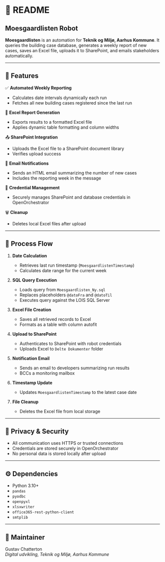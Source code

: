 
# 📄 README

## Moesgaardlisten Robot

**Moesgaardlisten** is an automation for **Teknik og Miljø, Aarhus Kommune**. It queries the building case database, generates a weekly report of new cases, saves an Excel file, uploads it to SharePoint, and emails stakeholders automatically.

---

## 🚀 Features

✅ **Automated Weekly Reporting**
- Calculates date intervals dynamically each run
- Fetches all new building cases registered since the last run

📄 **Excel Report Generation**
- Exports results to a formatted Excel file
- Applies dynamic table formatting and column widths

📤 **SharePoint Integration**
- Uploads the Excel file to a SharePoint document library
- Verifies upload success

📧 **Email Notifications**
- Sends an HTML email summarizing the number of new cases
- Includes the reporting week in the message

🔐 **Credential Management**
- Securely manages SharePoint and database credentials in OpenOrchestrator

🗑️ **Cleanup**
- Deletes local Excel files after upload

---

## 🧭 Process Flow

1. **Date Calculation**
   - Retrieves last run timestamp (`MoesgaardlistenTimestamp`)
   - Calculates date range for the current week

2. **SQL Query Execution**
   - Loads query from `Moesgaardlisten_Ny.sql`
   - Replaces placeholders `@datoFra` and `@datoTil`
   - Executes query against the LOIS SQL Server

3. **Excel File Creation**
   - Saves all retrieved records to Excel
   - Formats as a table with column autofit

4. **Upload to SharePoint**
   - Authenticates to SharePoint with robot credentials
   - Uploads Excel to `Delte Dokumenter` folder

5. **Notification Email**
   - Sends an email to developers summarizing run results
   - BCCs a monitoring mailbox

6. **Timestamp Update**
   - Updates `MoesgaardlistenTimestamp` to the latest case date

7. **File Cleanup**
   - Deletes the Excel file from local storage

---

## 🔐 Privacy & Security

- All communication uses HTTPS or trusted connections
- Credentials are stored securely in OpenOrchestrator
- No personal data is stored locally after upload

---

## ⚙️ Dependencies

- Python 3.10+
- `pandas`
- `pyodbc`
- `openpyxl`
- `xlsxwriter`
- `office365-rest-python-client`
- `smtplib`

---

## 👷 Maintainer

Gustav Chatterton  
*Digital udvikling, Teknik og Miljø, Aarhus Kommune*

